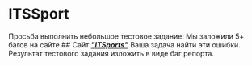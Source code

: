 # ITSSport

Просьба выполнить небольшое тестовое задание:
Мы заложили 5+ багов на сайте ## Сайт **_["ITSports"](https://itsports.ru/#/)_** Ваша задача найти эти ошибки. Результат тестового задания изложить в виде баг репорта.
